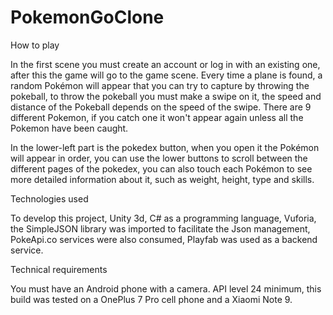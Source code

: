 # PokemonGoClone

How to play

In the first scene you must create an account or log in with an existing one, after this the game will go to the game scene. Every time a plane is found, a random Pokémon will appear that you can try to capture by throwing the pokeball, to throw the pokeball you must make a swipe on it, the speed and distance of the Pokeball depends on the speed of the swipe. There are 9 different Pokemon, if you catch one it won't appear again unless all the Pokemon have been caught.

In the lower-left part is the pokedex button, when you open it the Pokémon will appear in order, you can use the lower buttons to scroll between the different pages of the pokedex, you can also touch each Pokémon to see more detailed information about it, such as weight, height, type and skills.

Technologies used

To develop this project, Unity 3d, C# as a programming language, Vuforia, the SimpleJSON library was imported to facilitate the Json management, PokeApi.co services were also consumed, Playfab was used as a backend service.

Technical requirements

You must have an Android phone with a camera. API level 24 minimum, this build was tested on a OnePlus 7 Pro cell phone and a Xiaomi Note 9.
